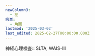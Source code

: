 ```yaml
---
newColumn3:
  - 左
病巣:
  - 角回
lastmod: '2025-03-02'
last_edited: 2025-02-27T00:00:00.000Z
---
```


神経心理検査:: SLTA, WAIS-III

